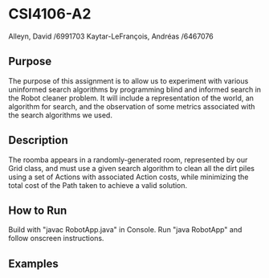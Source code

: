 # CSI4106-A2

Alleyn, David /6991703
Kaytar-LeFrançois, Andréas /6467076


Purpose
---
The	purpose	of this assignment is to allow us to experiment with various uninformed search algorithms by programming blind and informed search in the Robot cleaner problem. It will include a representation of the world, an algorithm for search, and the	observation	of some metrics associated with the	search algorithms we used.

Description
---
The roomba appears in a randomly-generated room, represented by our Grid class, and must use a given search algorithm to clean all the dirt piles using a set of Actions with associated Action costs, while minimizing the total cost of the Path taken to achieve a valid solution.

How to Run
---
Build with "javac RobotApp.java" in Console.
Run "java RobotApp" and follow onscreen instructions.

Examples
---